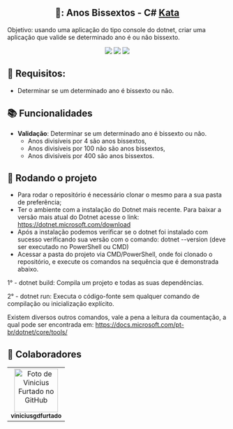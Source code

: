 ## <h2 align="center">📆: Anos Bissextos - C# [Kata](https://www.codewars.com/kata/526c7363236867513f0005ca) </h2>
Objetivo: usando uma aplicação do tipo console do dotnet, criar uma aplicação que valide se determinado ano é ou não bissexto.

<p align="center">
  <img src="https://img.shields.io/static/v1?label=.Net&message=framework&color=blue&style=for-the-badge&logo=.Net"/>  
  <img src="https://img.shields.io/static/v1?label=CSharp&message=language&color=blue&style=for-the-badge&logo=CSharp"/>  
  <img src="http://img.shields.io/static/v1?label=STATUS&message=CONCLUIDO&color=GREEN&style=for-the-badge"/>
</p>

## :bookmark: Requisitos:
* Determinar se um determinado ano é bissexto ou não.

## :books: Funcionalidades
* <b>Validação</b>: Determinar se um determinado ano é bissexto ou não.
  * Anos divisíveis por 4 são anos bissextos,
  * Anos divisíveis por 100 não são anos bissextos,
  * Anos divisíveis por 400 são anos bissextos.

## :rocket: Rodando o projeto
* Para rodar o repositório é necessário clonar o mesmo para a sua pasta de preferência;
* Ter o ambiente com a instalação do Dotnet mais recente. Para baixar a versão mais atual do Dotnet acesse o link: https://dotnet.microsoft.com/download
* Após a instalação podemos verificar se o dotnet foi instalado com sucesso verificando sua versão com o comando: dotnet --version (deve ser executado no PowerShell ou CMD)
* Acessar a pasta do projeto via CMD/PowerShell, onde foi clonado o repositório, e execute os comandos na sequência que é demonstrada abaixo.
  
1° - dotnet build: Compila um projeto e todas as suas dependências.

2° - dotnet run: Executa o código-fonte sem qualquer comando de compilação ou inicialização explícito.

Existem diversos outros comandos, vale a pena a leitura da coumentação, a qual pode ser encontrada em: https://docs.microsoft.com/pt-br/dotnet/core/tools/

## :handshake: Colaboradores
<table>
  <tr>
    <td align="center">
      <a href="https://github.com/viniciusgdfurtado">
        <img src="https://avatars.githubusercontent.com/u/82420738?v=4" width="100px;" alt="Foto de Vinicius Furtado no GitHub"/><br>
        <sub>
          <b>viniciusgdfurtado</b>
        </sub>
      </a>
    </td>
  </tr>
</table>
